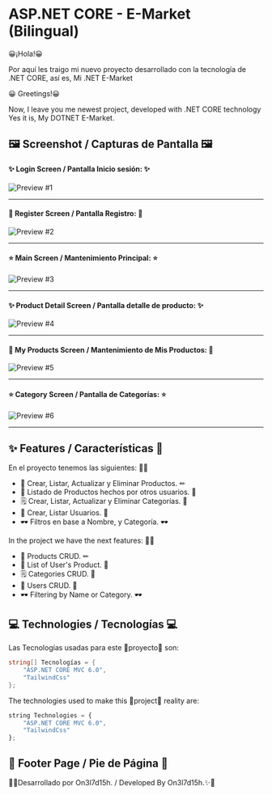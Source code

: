 
# ASP.NET CORE - E-Market (Bilingual)

😀¡Hola!😀

Por aquí les traigo mi nuevo proyecto desarrollado con la tecnología
de .NET CORE, así es, Mi .NET E-Market

😀 Greetings!😀

Now, I leave you me newest project, developed with .NET CORE technology
Yes it is, My DOTNET E-Market.


## 🖼 Screenshot / Capturas de Pantalla 🖼

#### ✨ Login Screen / Pantalla Inicio sesión: ✨
![Preview #1](https://i.ibb.co/NVFbw00/preview1.png)

---

#### 🎇 Register Screen / Pantalla Registro: 🎇
![Preview #2](https://i.ibb.co/dLvSZd0/preview2.png)

---

#### ⭐ Main Screen / Mantenimiento Principal: ⭐
![Preview #3](https://i.ibb.co/VtPcX38/preview3.png)

---

#### ✨ Product Detail Screen / Pantalla detalle de producto: ✨
![Preview #4](https://i.ibb.co/BV3c9Hn/preview4.png)

---

#### 🎇 My Products Screen / Mantenimiento de Mis Productos: 🎇
![Preview #5](https://i.ibb.co/1Mxczb2/preview5.png)

---

#### ⭐ Category Screen / Pantalla de Categorías: ⭐
![Preview #6](https://i.ibb.co/z2Vd65v/preview6.png)

---
## ✨ Features / Características 🌟
 
En el proyecto tenemos las siguientes: 🌟🌟

- 🍏 Crear, Listar, Actualizar y Eliminar Productos. ✏
- 🍎 Listado de Productos hechos por otros usuarios. 📔
- 🗒 Crear, Listar, Actualizar y Eliminar Categorías. 📓
- 👥 Crear, Listar Usuarios. 👤
- 🕶 Filtros en base a Nombre, y Categoría. 🕶

In the project we have the next features: 🌟🌟

- 🍏 Products CRUD. ✏
- 🍎 List of User's Product. 📔
- 🗒 Categories CRUD. 📓
- 👥 Users CRUD. 👤
- 🕶 Filtering by Name or Category. 🕶


## 💻 Technologies / Tecnologías 💻

Las Tecnologías usadas para este 👷proyecto👷 son:

```csharp
string[] Tecnologías = {
    "ASP.NET CORE MVC 6.0", 
    "TailwindCss"
};
```

The technologies used to make this 👷project👷 reality are:

```js
string Technologies = {
    "ASP.NET CORE MVC 6.0", 
    "TailwindCss"
};
```


## 👣 Footer Page / Pie de Página 👣


🌟✨Desarrollado por On3l7d15h. / Developed By On3l7d15h.✨🌟
